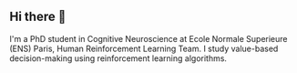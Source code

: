 ## Hi there 👋
I'm a PhD student in Cognitive Neuroscience at Ecole Normale Superieure (ENS) Paris, Human Reinforcement Learning Team.
I study value-based decision-making using reinforcement learning algorithms.

<!--
**ali-sh/ali-sh** is a ✨ _special_ ✨ repository because its `README.md` (this file) appears on your GitHub profile.

Here are some ideas to get you started:

- 🔭 I’m currently working on ...
- 🌱 I’m currently learning ...
- 👯 I’m looking to collaborate on ...
- 🤔 I’m looking for help with ...
- 💬 Ask me about ...
- 📫 How to reach me: ...
- 😄 Pronouns: ...
- ⚡ Fun fact: ...
-->
